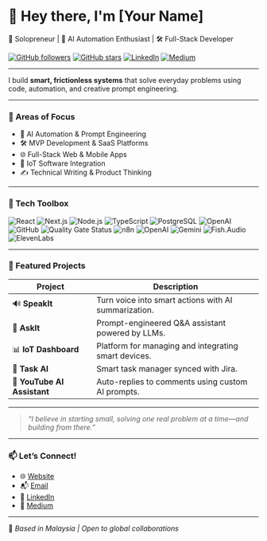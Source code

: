 # 👋 Hey there, I'm [Your Name]

🚀 Solopreneur | 🧠 AI Automation Enthusiast | 🛠 Full-Stack Developer

[![GitHub followers](https://img.shields.io/github/followers/yourusername?label=Follow&style=social)](https://github.com/yourusername)
[![GitHub stars](https://img.shields.io/github/stars/yourusername?style=social)](https://github.com/yourusername?tab=repositories)
[![LinkedIn](https://img.shields.io/badge/LinkedIn-Connect-blue?style=flat-square&logo=linkedin)](https://linkedin.com/in/yourusername)
[![Medium](https://img.shields.io/badge/Medium-Read%20My%20Articles-black?style=flat-square&logo=medium)](https://medium.com/@yourusername)

---

I build **smart, frictionless systems** that solve everyday problems using code, automation, and creative prompt engineering.

---

### 🧠 Areas of Focus
- 🤖 AI Automation & Prompt Engineering  
- 🛠 MVP Development & SaaS Platforms  
- 🌐 Full-Stack Web & Mobile Apps  
- 📡 IoT Software Integration  
- ✍️ Technical Writing & Product Thinking  

---

### 🧰 Tech Toolbox  
![React](https://img.shields.io/badge/React-20232A?style=for-the-badge&logo=react&logoColor=61DAFB)
![Next.js](https://img.shields.io/badge/Next.js-000?style=for-the-badge&logo=nextdotjs&logoColor=white)
![Node.js](https://img.shields.io/badge/Node.js-339933?style=for-the-badge&logo=nodedotjs&logoColor=white)
![TypeScript](https://img.shields.io/badge/TypeScript-007ACC?style=for-the-badge&logo=typescript&logoColor=white)
![PostgreSQL](https://img.shields.io/badge/PostgreSQL-316192?style=for-the-badge&logo=postgresql&logoColor=white)
![OpenAI](https://img.shields.io/badge/OpenAI-412991?style=for-the-badge&logo=openai&logoColor=white)
![GitHub](https://img.shields.io/badge/GitHub-100000?style=for-the-badge&logo=github&logoColor=white)
![Quality Gate Status](https://sonarcloud.io/api/project_badges/measure?project=mycompany_myapp&metric=alert_status)
![n8n](https://img.shields.io/badge/n8n-Workflow--Automation-brightgreen)
![OpenAI](https://img.shields.io/badge/OpenAI-API-blue)
![Gemini](https://img.shields.io/badge/Gemini-AI--Platform-blue)
![Fish.Audio](https://img.shields.io/badge/Fish--Audio-Smart--Audio--Tech-yellow)
![ElevenLabs](https://img.shields.io/badge/ElevenLabs-Voice--AI-purple)

---

### 🌟 Featured Projects  
| Project | Description |
|--------|-------------|
| 🔊 **SpeakIt** | Turn voice into smart actions with AI summarization. |
| 🤖 **AskIt** | Prompt-engineered Q&A assistant powered by LLMs. |
| 📊 **IoT Dashboard** | Platform for managing and integrating smart devices. |
| 🧠 **Task AI** | Smart task manager synced with Jira. |
| 🎥 **YouTube AI Assistant** | Auto-replies to comments using custom AI prompts. |

---

> _“I believe in starting small, solving one real problem at a time—and building from there.”_

---

### 📫 Let’s Connect!
- 🌐 [Website](https://www.carlchanme.com)
- 📬 [Email](mailto:carlchanme@gmail.com)
- 💼 [LinkedIn](https://linkedin.com/in/carlchanme)
- 📝 [Medium](https://medium.com/@carlchanme)

---

📍 _Based in Malaysia | Open to global collaborations_
